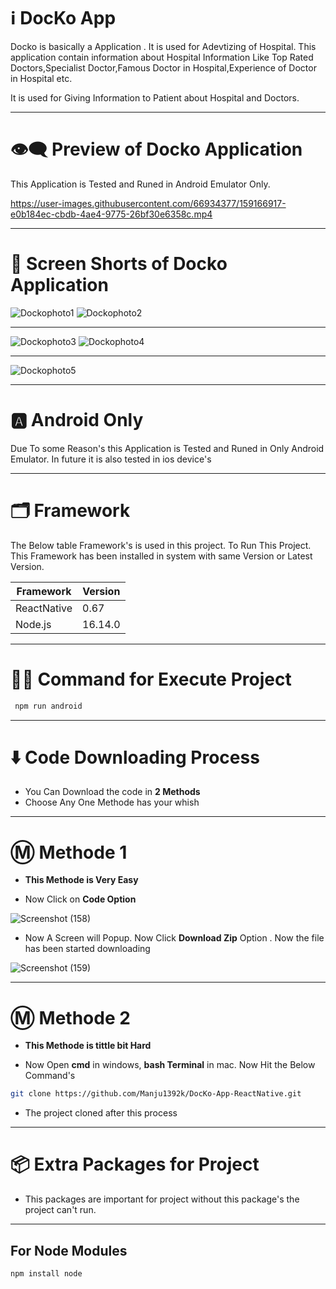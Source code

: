 # ℹ️ DocKo App

Docko is basically a Application . It is used for Adevtizing of Hospital. This application contain information about Hospital Information Like Top Rated Doctors,Specialist
Doctor,Famous Doctor in Hospital,Experience of Doctor in Hospital etc.

It is used for Giving Information to Patient about Hospital and Doctors.

---

# 👁️‍🗨️ Preview of Docko Application 

This Application is Tested and Runed in Android Emulator Only.

https://user-images.githubusercontent.com/66934377/159166917-e0b184ec-cbdb-4ae4-9775-26bf30e6358c.mp4

---

# 📱 Screen Shorts of Docko Application

![Dockophoto1](https://user-images.githubusercontent.com/66934377/159167359-34d54913-ca6c-4119-b084-0af67f09263b.png)
![Dockophoto2](https://user-images.githubusercontent.com/66934377/159167366-91f62e79-c054-44a7-a930-44a6b9a92ed0.png)

---

![Dockophoto3](https://user-images.githubusercontent.com/66934377/159167369-da9287d5-b3ca-4823-9ec9-4f6b3b2a7be9.png)
![Dockophoto4](https://user-images.githubusercontent.com/66934377/159167373-79ce56ab-cd61-48e7-b1e3-14dbfa92314c.png)

---

![Dockophoto5](https://user-images.githubusercontent.com/66934377/159167380-b112028c-be50-42c7-b963-9d2e6c7d88fa.png)

---

# 🅰️ Android Only

Due To some Reason's this Application is Tested and Runed in Only Android Emulator. In future it is also tested in ios device's

---

# 🗂️ Framework 

The Below table Framework's is used in this project. To Run This Project. This Framework has been installed in system with same Version or Latest Version.

| Framework  | Version |
| ------------- | ------------- |
| ReactNative  | 0.67  |
| Node.js  | 16.14.0  |

---

# 👨‍💻 Command for Execute Project

```bash
 npm run android
```

---
# ⬇️ Code Downloading Process

* You Can Download the code in **2 Methods**
* Choose Any One Methode has your whish

---

# Ⓜ️ Methode 1

* **This Methode is Very Easy**

* Now Click on __Code Option__

![Screenshot (158)](https://user-images.githubusercontent.com/66934377/164152919-f2854829-535d-4227-9c2f-031f8051f6ac.png)

* Now A Screen will Popup. Now Click **Download Zip** Option . Now the file has been started downloading 

![Screenshot (159)](https://user-images.githubusercontent.com/66934377/164153128-b64e85a2-e40c-4457-9835-a749ac79acd6.png)

---

# Ⓜ️ Methode 2

* **This Methode is tittle bit Hard**

* Now Open **cmd** in windows, **bash Terminal** in mac. Now Hit the Below Command's

```bash
git clone https://github.com/Manju1392k/DocKo-App-ReactNative.git 
```

* The project cloned after this process

---

# 📦 Extra Packages for Project

* This packages are important for project without this package's the project can't run.

---
## For Node Modules
```bash
npm install node
```


